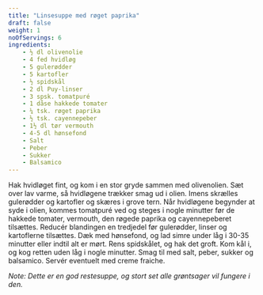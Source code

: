 ```yaml
---
title: "Linsesuppe med røget paprika"
draft: false
weight: 1
noOfServings: 6
ingredients:
	- ½ dl olivenolie
	- 4 fed hvidløg
	- 5 gulerødder
	- 5 kartofler
	- ½ spidskål
	- 2 dl Puy-linser
	- 3 spsk. tomatpuré
	- 1 dåse hakkede tomater
	- ¼ tsk. røget paprika
	- ½ tsk. cayennepeber
	- 1½ dl tør vermouth
	- 4-5 dl hønsefond
	- Salt
	- Peber
	- Sukker
	- Balsamico
---
```


Hak hvidløget fint, og kom i en stor gryde sammen med olivenolien. Sæt
over lav varme, så hvidløgene trækker smag ud i olien. Imens skrælles
gulerødder og kartofler og skæres i grove tern. Når hvidløgene begynder
at syde i olien, kommes tomatpuré ved og steges i nogle minutter før de
hakkede tomater, vermouth, den røgede paprika og cayennepeberet
tilsættes. Reducér blandingen en tredjedel før gulerødder, linser og
kartoflerne tilsættes. Dæk med hønsefond, og lad simre under låg i 30-35
minutter eller indtil alt er mørt. Rens spidskålet, og hak det groft.
Kom kål i, og kog retten uden låg i nogle minutter. Smag til med salt,
peber, sukker og balsamico. Servér eventuelt med creme fraiche.

*Note: Dette er en god restesuppe, og stort set alle grøntsager vil
fungere i den.*

